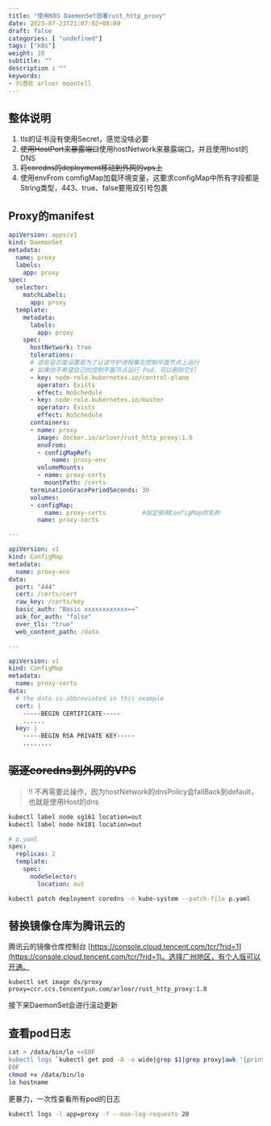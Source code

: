 ```yaml
---
title: "使用K8S DaemonSet部署rust_http_proxy"
date: 2023-07-23T21:07:02+08:00
draft: false
categories: [ "undefined"]
tags: ["k8s"]
weight: 10
subtitle: ""
description : ""
keywords:
- 刘港欢 arloor moontell
---
```


## 整体说明

1. tls的证书没有使用Secret，感觉没啥必要
2. ~~使用HostPort来暴露端口~~使用hostNetwork来暴露端口，并且使用host的DNS
3. ~~将coredns的deployment移动到外网的vps上~~
4. 使用envFrom comfigMap加载环境变量，这要求configMap中所有字段都是String类型，443、true、false要用双引号包裹

## Proxy的manifest

```yaml
apiVersion: apps/v1
kind: DaemonSet
metadata:
  name: proxy
  labels:
    app: proxy
spec:
  selector:
    matchLabels:
      app: proxy
  template:
    metadata:
      labels:
        app: proxy
    spec:
      hostNetwork: true
      tolerations:
      # 这些容忍度设置是为了让该守护进程集在控制平面节点上运行
      # 如果你不希望自己的控制平面节点运行 Pod，可以删除它们
      - key: node-role.kubernetes.io/control-plane
        operator: Exists
        effect: NoSchedule
      - key: node-role.kubernetes.io/master
        operator: Exists
        effect: NoSchedule
      containers:
      - name: proxy
        image: docker.io/arloor/rust_http_proxy:1.0
        envFrom:
        - configMapRef:
            name: proxy-env
        volumeMounts:
        - name: proxy-certs
          mountPath: /certs
      terminationGracePeriodSeconds: 30
      volumes:
      - configMap:
          name: proxy-certs          #指定使用ConfigMap的名称
        name: proxy-certs 

---

apiVersion: v1
kind: ConfigMap
metadata:
  name: proxy-env
data:
  port: "444"
  cert: /certs/cert
  raw_key: /certs/key
  basic_auth: "Basic xxxxxxxxxxxx=="
  ask_for_auth: "false"
  over_tls: "true"
  web_content_path: /data

---

apiVersion: v1
kind: ConfigMap
metadata:
  name: proxy-certs
data:
  # the data is abbreviated in this example
  cert: |
    -----BEGIN CERTIFICATE-----
    ......
  key: |
    -----BEGIN RSA PRIVATE KEY-----
    ........

```

## ~~驱逐coredns到外网的VPS~~

> !! 不再需要此操作，因为hostNetwork的dnsPolicy会fallBack到default，也就是使用Host的dns

```bash
kubectl label node sg161 location=out
kubectl label node hk101 location=out
```

```yaml
# p.yaml
spec:
  replicas: 2
  template:
    spec:
      nodeSelector: 
        location: out
```

```bash
kubectl patch deployment coredns -n kube-system --patch-file p.yaml
```

## 替换镜像仓库为腾讯云的

腾讯云的镜像仓库控制台 [https://console.cloud.tencent.com/tcr/?rid=1](https://console.cloud.tencent.com/tcr/?rid=1)。选择广州地区，有个人版可以开通。


```shell
kubectl set image ds/proxy proxy=ccr.ccs.tencentyun.com/arloor/rust_http_proxy:1.0
```

接下来DaemonSet会进行滚动更新

## 查看pod日志

```bash
cat > /data/bin/lo <<EOF
kubectl logs `kubectl get pod -A -o wide|grep $1|grep proxy|awk '{print $2}'`
EOF
chmod +x /data/bin/lo
lo hostname
```

更暴力，一次性查看所有pod的日志

```bash
kubectl logs -l app=proxy -f --max-log-requests 20
```
